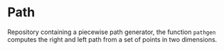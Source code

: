 # Path

Repository containing a piecewise path generator, the function `pathgen` computes the right and left path from a set of points in two dimensions.


